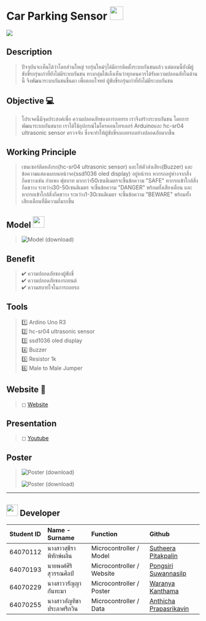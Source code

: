 # Car Parking Sensor <img src="https://media.giphy.com/media/hvRJCLFzcasrR4ia7z/giphy.gif" width="35">

<a href="https://github.com/DenverCoder1/readme-typing-svg"><img src="https://readme-typing-svg.herokuapp.com?lines=Computer+Programming+Project.;Microcontroller+Ardino+Uno+R3.;For+driving+safety.;"></a>

## Description
> ปัจจุบันจะเห็นได้ว่าโดยส่วนใหญ่ รถรุ่นใหม่ๆได้มีการติดตั้งระบบกันชนแล้ว แต่ตอนนี้ยังมีผู้ขับขี่รถรุ่นเก่าที่ยังไม่มีระบบกันชน ทางกลุ่มได้เล็งเห็นว่าทุกคนควรได้รับความปลอดภัยในด้านนี้ จึงพัฒนาระบบกันชนขึ้นมา เพื่อตอบโจทย์ ผู้ขับขี่รถรุ่นเก่าที่ยังไม่มีระบบกันชน
## Objective 💻
> โปรเจคนี้มีจุดประสงค์เพื่อ ความปลอดภัยของการถอยรถ เราจึงสร้างระบบกันชน โดยการพัฒนาระบบกันชนรถ เราได้ใช้อุปกรณ์ไมโครคอนโทรเลอร์ Arduinoและ hc-sr04 ultrasonic sensor ตรวจจับ
ซึ่งจะทำให้ผู้ขับขี่รถถอยรถอย่างปลอดภัยมากขึ้น

## Working Principle
> เซนเซอร์ติดหลังรถ(hc-sr04 ultrasonic sensor) และให้ตัวส่งเสียง(Buzzer) และข้อความแสดงผลบนหน้าจอ(ssd1036 oled display) อยู่หน้ารถ หากรถอยู่ห่างจากสิ่งกีดขวางเช่น กำแพง ฟุตบาท มากกว่า50เซนติเมตรจะขึ้นข้อความ "SAFE" หากรถเข้าใกล้สิ่งกีดขวาง ระหว่าง30-50เซนติเมตร จะขึ้นข้อความ "DANGER" พร้อมทั้งเสียงเตือน และหากรถเข้าใกล้สิ่งกีดขวาง ระหว่าง1-30เซนติเมตร จะขึ้นข้อความ "BEWARE" พร้อมทั้งเสียงเตือนที่มีความถี่มากขึ้น
## Model <img src="https://media.giphy.com/media/ObNTw8Uzwy6KQ/giphy.gif" width="30px">&nbsp;

> ![Model (download)](https://media.discordapp.net/attachments/963433826753871872/972121429745225749/pro.jpg?width=865&height=669)
## Benefit
> ✔ ความปลอดภัยของผู้ขับขี่ <br>
> ✔ ความปลอดภัยของรถยนต์ <br>
> ✔ ความสบายใจในการถอยรถ <br>
## Tools
> :one: Ardino Uno R3 <br>
> :two: hc-sr04 ultrasonic sensor <br>
> :three: ssd1036 oled display <br>
> :four: Buzzer <br>
> :five: Resistor 1k <br>
> :six: Male to Male Jumper <br>
## Website 🔗
> ◻ [Website](pass)
## Presentation
> ◻ [Youtube](pass)
## Poster
>  ![Poster (download)](pass)
> 
>  ![Poster (download)](pass)
---
<img src="https://media.giphy.com/media/iY8CRBdQXODJSCERIr/giphy.gif" width="30px"> Developer
---

| Student ID | Name - Surname |  Function | Github |
| :-------- | :-------- | :--------- |:--------- |
|   64070112   |   นางสาวสุธีรา พิทักษ์ผลิน   |    Microcontroller / Model   |   [Sutheera Pitakpalin](https://github.com/SutheeraP)   |
|   64070193   |   นายพงศ์ศิริ สุวรรณศิลป์  |    Microcontroller / Website   |  [Pongsiri Suwannasilp](https://github.com/ipxz-p)   |
|   64070229   |   นางสาววรัญญา กันทะมา   |    Microcontroller / Poster   |   [Waranya Kanthama](https://github.com/64070229)   |
|   64070255   |   นางสาวอัญทิชา ประภาศรีกวิน   |    Microcontroller / Data   |  [Anthicha Prapasrikavin](https://github.com/OX-TOPIS)   |
